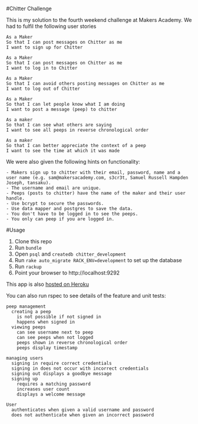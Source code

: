 #Chitter Challenge

This is my solution to the fourth weekend challenge at Makers Academy. We had to fulfil the following user stories

```
As a Maker
So that I can post messages on Chitter as me
I want to sign up for Chitter

As a Maker
So that I can post messages on Chitter as me
I want to log in to Chitter

As a Maker
So that I can avoid others posting messages on Chitter as me
I want to log out of Chitter

As a Maker
So that I can let people know what I am doing  
I want to post a message (peep) to chitter

As a maker
So that I can see what others are saying  
I want to see all peeps in reverse chronological order

As a maker
So that I can better appreciate the context of a peep
I want to see the time at which it was made
```

We were also given the following hints on functionality:

```
- Makers sign up to chitter with their email, password, name and a user name (e.g. sam@makersacademy.com, s3cr3t, Samuel Russell Hampden Joseph, tansaku).
- The username and email are unique.
- Peeps (posts to chitter) have the name of the maker and their user handle.
- Use bcrypt to secure the passwords.
- Use data mapper and postgres to save the data.
- You don't have to be logged in to see the peeps.
- You only can peep if you are logged in.
```

#Usage

1. Clone this repo
2. Run `bundle`
3. Open `psql` and `createdb chitter_development`
4. Run `rake auto_migrate RACK_ENV=development` to set up the database
5. Run `rackup`
6. Point your browser to http://localhost:9292

This app is also [hosted on Heroku](ivan-chitter-app.herokuapp.com)

You can also run rspec to see details of the feature and unit tests:

```
peep management
  creating a peep
    is not possible if not signed in
    happens when signed in
  viewing peeps
    can see username next to peep
    can see peeps when not logged
    peeps shown in reverse chronological order
    peeps display timestamp

managing users
  signing in require correct credentials
  signing in does not occur with incorrect credentials
  signing out displays a goodbye message
  signing up
    requires a matching password
    increases user count
    displays a welcome message

User
  authenticates when given a valid username and password
  does not authenticate when given an incorrect password
```
